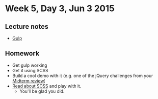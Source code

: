 # Week 5, Day 3, Jun 3 2015

## Lecture notes

- [Gulp](https://github.com/tiy-durham-fe-cohort4/resources/blob/master/lessons/gulp-101.md)

## Homework

- Get gulp working
- Get it using SCSS
- Build a cool demo with it (e.g. one of the jQuery challenges from your
  [Midterm review](https://github.com/tiy-durham-fe-cohort4/resources/blob/master/assignments/midterm.md))
- [Read about SCSS](http://sass-guidelin.es/) and play with it. 
  - You'll be glad you did.
